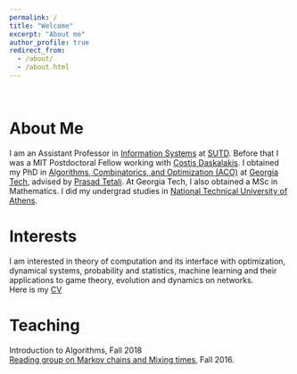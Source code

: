 ```yaml
---
permalink: /
title: "Welcome"
excerpt: "About me"
author_profile: true
redirect_from: 
  - /about/
  - /about.html
---
```

<br/>

About Me
======
I am an Assistant Professor in [Information Systems](https://istd.sutd.edu.sg/) at [SUTD](https://www.sutd.edu.sg/). Before that I was a MIT Postdoctoral Fellow working with [Costis Daskalakis](http://people.csail.mit.edu/costis/). I obtained my PhD in [Algorithms, Combinatorics, and Optimization (ACO)](https://www.aco.gatech.edu/) at [Georgia Tech](https://www.gatech.edu/), advised by [Prasad Tetali](http://people.math.gatech.edu/~tetali/). At Georgia Tech, I also obtained a MSc in Mathematics. I did my undergrad studies in [National Technical University of Athens](https://www.ntua.gr/en/). 

Interests
======
I am interested in theory of computation and its interface with optimization, dynamical systems, probability and statistics, machine learning and their applications to game theory, evolution and dynamics on networks. <br/>
Here is my [CV](https://panageasj.github.io/files/cv.pdf)

Teaching
======
Introduction to Algorithms, Fall 2018 <br/>
[Reading group on Markov chains and Mixing times](https://panageasj.github.io/files/reading_markovchains.pdf), Fall 2016.
